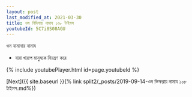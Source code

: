 ```yaml
---
layout: post
last_modified_at: 2021-03-30
title: ওম বিদিশায় নামায ১০৮ টাইমস
youtubeId: 5C7i8S08AGU
---
```

 
 
 ওম যামানায় নামায  
 
 -  যারা খারাপ মানুষকে নিয়ন্ত্রণ করে 
 
  
 
  
 
 
 
 
 
 


{% include youtubePlayer.html id=page.youtubeId %}
 
[Next]({{ site.baseurl }}{% link  split2/_posts/2019-09-14-ওম ভিক্ষরায় নামায  ১০৮ টাইমস.md%})
 
